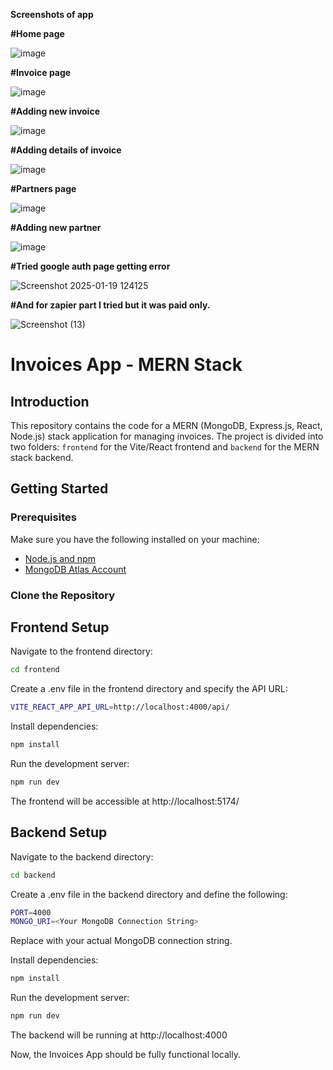**Screenshots of app**


**#Home page**

![image](https://github.com/user-attachments/assets/c563083b-faf2-4a53-995b-4d41921ac1fb)

**#Invoice page**

![image](https://github.com/user-attachments/assets/89daf4c6-fb4e-4e14-b5a6-05a219134899)

**#Adding new invoice**

![image](https://github.com/user-attachments/assets/80f1f2ac-7d58-4da8-8d0c-33ca0e33086d)

**#Adding details of invoice**

![image](https://github.com/user-attachments/assets/1ac4332c-e308-455f-a919-d38506ec53cc)

**#Partners page**

![image](https://github.com/user-attachments/assets/418ecaaa-9f70-4d55-a90a-216181e9ab94)

**#Adding new partner**

![image](https://github.com/user-attachments/assets/25ba512f-452e-45d6-b3f9-0bdc70a8b4b8)


**#Tried google auth page getting error**

![Screenshot 2025-01-19 124125](https://github.com/user-attachments/assets/cb8a0d4c-6838-451d-bc7f-09e23e2d4a3e)


**#And for zapier part I tried but it was paid only.**

![Screenshot (13)](https://github.com/user-attachments/assets/15f104a6-5f31-4377-8abe-6e32816850af)



# Invoices App - MERN Stack

## Introduction

This repository contains the code for a MERN (MongoDB, Express.js, React, Node.js) stack application for managing invoices. The project is divided into two folders: `frontend` for the Vite/React frontend and `backend` for the MERN stack backend.

## Getting Started

### Prerequisites

Make sure you have the following installed on your machine:

- [Node.js and npm](https://nodejs.org/)
- [MongoDB Atlas Account](https://www.mongodb.com/)

### Clone the Repository

## Frontend Setup


Navigate to the frontend directory:

```bash
cd frontend
```

Create a .env file in the frontend directory and specify the API URL:

```bash
VITE_REACT_APP_API_URL=http://localhost:4000/api/
```

Install dependencies:

```bash
npm install
```

Run the development server:

```bash
npm run dev
```

The frontend will be accessible at http://localhost:5174/

## Backend Setup

Navigate to the backend directory:

```bash
cd backend
```

Create a .env file in the backend directory and define the following:
```bash
PORT=4000
MONGO_URI=<Your MongoDB Connection String>
```

Replace <Your MongoDB Connection String> with your actual MongoDB connection string.

Install dependencies:
```bash
npm install
```

Run the development server:

```bash
npm run dev
```

The backend will be running at http://localhost:4000

Now, the Invoices App should be fully functional locally.

